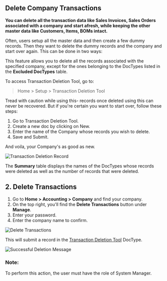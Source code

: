 ## Delete Company Transactions

**You can delete all the transaction data like Sales Invoices, Sales Orders associated with a company and start afresh, while keeping the other master data like Customers, Items, BOMs intact.**

Often, users setup all the master data and then create a few dummy records. Then they want to delete the dummy records and the company and start over again. This can be done in two ways:

This feature allows you to delete all the records associated with the specified company, except for the ones belonging to the DocTypes listed in the **Excluded DocTypes** table.

To access Transaction Deletion Tool, go to:

> Home > Setup > Transaction Deletion Tool

Tread with caution while using this- records once deleted using this can never be recovered. But if you're certain you want to start over, follow these steps:

1.  Go to Transaction Deletion Tool.
2.  Create a new doc by clicking on New.
3.  Enter the name of the Company whose records you wish to delete.
4.  Save and Submit.

And voila, your Company's as good as new.

![Transaction Deletion Record](https://docs.erpnext.com/files/Transaction%20Deletion%20Recordeea199.png)

The **Summary** table displays the names of the DocTypes whose records were deleted as well as the number of records that were deleted.

## 2\. Delete Transactions

1.  Go to **Home > Accounting > Company** and find your company.
2.  On the top right, you'll find the **Delete Transactions** button under **Manage**.
3.  Enter your password.
4.  Enter the company name to confirm.

![Delete Transactions](https://docs.erpnext.com/files/Delete%20Transactions.png)

This will submit a record in the [Transaction Deletion Tool](https://docs.erpnext.com/docs/v13/user/manual/en/delete_company_transactions#1-transaction-deletion-tool) DocType.

![Successful Deletion Message](https://docs.erpnext.com/files/Successful%20Deletion%20Message.png)

### Note:

To perform this action, the user must have the role of System Manager.